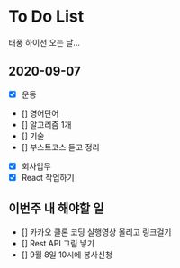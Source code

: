 # To Do List

태풍 하이선 오는 날...

## 2020-09-07

- [x] 운동
- [] 영어단어
- [] 알고리즘 1개
- [] 기술
- [] 부스트코스 듣고 정리
- [x] 회사업무
- [x] React 작업하기

## 이번주 내 해야할 일

- [] 카카오 클론 코딩 실행영상 올리고 링크걸기
- [] Rest API 그림 넣기
- [] 9월 8일 10시에 봉사신청



